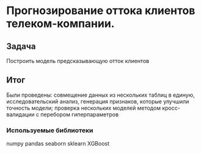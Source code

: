 # Прогнозирование оттока клиентов телеком-компании.
## Задача
Построить модель предсказывающую отток клиентов

## Итог
Были проведены:
совмещение данных из нескольких таблиц в единую, исследовательский анализ, генерация признаков, которые улучшили точность модели; проверка нескольких моделей методом кросс-валидации с перебором гиперпараметров
### Используемые библиотеки
numpy pandas seaborn sklearn XGBoost
